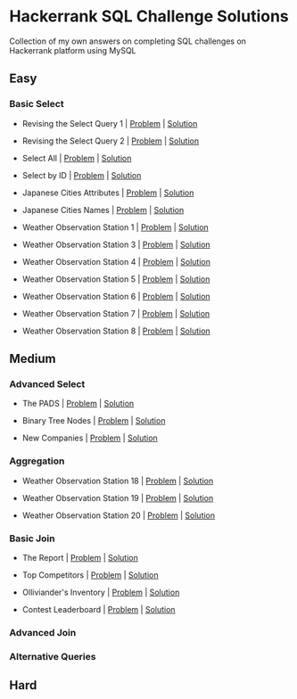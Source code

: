 # Hackerrank SQL Challenge Solutions

Collection of my own answers on completing SQL challenges on Hackerrank platform using MySQL


## Easy
### Basic Select
- Revising the Select Query 1 | [Problem](https://www.hackerrank.com/challenges/revising-the-select-query) | [Solution](https://github.com/dmsardhty/SQL-Hackerrank/blob/master/SQL%20Files/Hackerrank%20SQL%20Answers/Revising%20The%20Select%20Queries%20I.sql)

- Revising the Select Query 2 | [Problem](https://www.hackerrank.com/challenges/revising-the-select-query-2) | [Solution](https://github.com/dmsardhty/SQL-Hackerrank/blob/master/SQL%20Files/Hackerrank%20SQL%20Answers/Revising%20The%20Select%20Queries%20II.sql)

- Select All | [Problem](https://www.hackerrank.com/challenges/select-all-sql) | [Solution](https://github.com/dmsardhty/SQL-Hackerrank/blob/master/SQL%20Files/Hackerrank%20SQL%20Answers/Select%20All.sql)

- Select by ID | [Problem](https://www.hackerrank.com/challenges/select-by-id) | [Solution](https://github.com/dmsardhty/SQL-Hackerrank/blob/master/SQL%20Files/Hackerrank%20SQL%20Answers/Select%20By%20ID.sql)

- Japanese Cities Attributes | [Problem](https://www.hackerrank.com/challenges/japanese-cities-attributes) | [Solution](https://github.com/dmsardhty/SQL-Hackerrank/blob/master/SQL%20Files/Hackerrank%20SQL%20Answers/Japanese%20Cities%20Attributes.sql)

- Japanese Cities Names | [Problem](https://www.hackerrank.com/challenges/japanese-cities-name) | [Solution](https://github.com/dmsardhty/SQL-Hackerrank/blob/master/SQL%20Files/Hackerrank%20SQL%20Answers/Japanese%20Cities%20Names.sql)

- Weather Observation Station 1 | [Problem](https://www.hackerrank.com/challenges/weather-observation-station-1) | [Solution](https://github.com/dmsardhty/SQL-Hackerrank/blob/master/SQL%20Files/Hackerrank%20SQL%20Answers/Weather%20Observation%20Station%201.sql)

- Weather Observation Station 3 | [Problem](https://www.hackerrank.com/challenges/weather-observation-station-3) | [Solution](https://github.com/dmsardhty/SQL-Hackerrank/blob/master/SQL%20Files/Hackerrank%20SQL%20Answers/Weather%20Observation%20Station%203.sql)

- Weather Observation Station 4 | [Problem](https://www.hackerrank.com/challenges/weather-observation-station-4) | [Solution](https://github.com/dmsardhty/SQL-Hackerrank/blob/master/SQL%20Files/Hackerrank%20SQL%20Answers/Weather%20Observation%20Station%204.sql)

- Weather Observation Station 5 | [Problem](https://www.hackerrank.com/challenges/weather-observation-station-5) | [Solution](https://github.com/dmsardhty/SQL-Hackerrank/blob/master/SQL%20Files/Hackerrank%20SQL%20Answers/Weather%20Observation%20Station%205.sql)

- Weather Observation Station 6 | [Problem](https://www.hackerrank.com/challenges/weather-observation-station-6) | [Solution](https://github.com/dmsardhty/SQL-Hackerrank/blob/master/SQL%20Files/Hackerrank%20SQL%20Answers/Weather%20Observation%20Station%206.sql)

- Weather Observation Station 7 | [Problem](https://www.hackerrank.com/challenges/weather-observation-station-7) | [Solution](https://github.com/dmsardhty/SQL-Hackerrank/blob/master/SQL%20Files/Hackerrank%20SQL%20Answers/Weather%20Observation%20Station%207.sql)

- Weather Observation Station 8 | [Problem](https://www.hackerrank.com/challenges/weather-observation-station-8) | [Solution](https://github.com/dmsardhty/SQL-Hackerrank/blob/master/SQL%20Files/Hackerrank%20SQL%20Answers/Weather%20Observation%20Station%208.sql)

## Medium
### Advanced Select
- The PADS | [Problem](https://www.hackerrank.com/challenges/the-pads) | [Solution](https://github.com/dmsardhty/SQL-Hackerrank/blob/master/SQL%20Files/Hackerrank%20SQL%20Answers/The%20PADS.sql)

- Binary Tree Nodes | [Problem](https://www.hackerrank.com/challenges/binary-search-tree-1) | [Solution](https://github.com/dmsardhty/SQL-Hackerrank/blob/master/SQL%20Files/Hackerrank%20SQL%20Answers/Binary%20Tree%20Nodes.sql)

- New Companies | [Problem](https://www.hackerrank.com/challenges/the-company) | [Solution](https://github.com/dmsardhty/SQL-Hackerrank/blob/master/SQL%20Files/Hackerrank%20SQL%20Answers/New%20Companies.sql)

### Aggregation
- Weather Observation Station 18 | [Problem](https://www.hackerrank.com/challenges/weather-observation-station-18) | [Solution](https://github.com/dmsardhty/SQL-Hackerrank/blob/master/SQL%20Files/Hackerrank%20SQL%20Answers/Weather%20Observation%20Station%2018.sql)

- Weather Observation Station 19 | [Problem](https://www.hackerrank.com/challenges/weather-observation-station-19) | [Solution](https://github.com/dmsardhty/SQL-Hackerrank/blob/master/SQL%20Files/Hackerrank%20SQL%20Answers/Weather%20Observation%20Station%2019%20(Oracle).sql)

- Weather Observation Station 20 | [Problem](https://www.hackerrank.com/challenges/weather-observation-station-20) | [Solution](https://github.com/dmsardhty/SQL-Hackerrank/blob/master/SQL%20Files/Hackerrank%20SQL%20Answers/Weather%20Observation%20Station%2020%20(Oracle).sql)

### Basic Join
- The Report | [Problem](https://www.hackerrank.com/challenges/the-report) | [Solution](https://github.com/dmsardhty/SQL-Hackerrank/blob/master/SQL%20Files/Hackerrank%20SQL%20Answers/The%20Report.sql)

- Top Competitors | [Problem](https://www.hackerrank.com/challenges/full-score) | [Solution](https://github.com/dmsardhty/SQL-Hackerrank/blob/master/SQL%20Files/Hackerrank%20SQL%20Answers/Top%20Competitors.sql)

- Olliviander's Inventory | [Problem](https://www.hackerrank.com/challenges/harry-potter-and-wands) | [Solution](https://github.com/dmsardhty/SQL-Hackerrank/blob/master/SQL%20Files/Hackerrank%20SQL%20Answers/Olliviander's%20Inventory.sql)

- Contest Leaderboard | [Problem](https://www.hackerrank.com/challenges/contest-leaderboard) | [Solution](https://github.com/dmsardhty/SQL-Hackerrank/blob/master/SQL%20Files/Hackerrank%20SQL%20Answers/Contest%20Leaderboard.sql)

### Advanced Join

### Alternative Queries


## Hard
